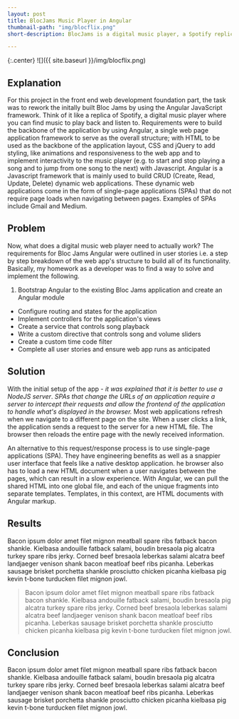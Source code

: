 ```yaml
---
layout: post
title: BlocJams Music Player in Angular
thumbnail-path: "img/blocflix.png"
short-description: BlocJams is a digital music player, a Spotify replica where you can find music to play back and listen to online.

---
```


{:.center}
![]({{ site.baseurl }}/img/blocflix.png)

## Explanation

For this project in the front end web development foundation part, the task was to rework the initally built Bloc Jams by using the Angular JavaScript framework. Think of it like a replica of Spotify, a digital music player where you can find music to play back and listen to. Requirements were to build the backbone of the application by using Angular, a single web page application framework to serve as the overall structure; with HTML to be used as the backbone of the application layout, CSS and jQuery to add styling, like animations and responsiveness to the web app and to implement interactivity to the music player (e.g. to start and stop playing a song and to jump from one song to the next) with Javascript. 
Angular is a Javascript framework that is mainly used to build CRUD (Create, Read, Update, Delete) dynamic web applications. These dynamic web applications come in the form of single-page applications (SPAs) that do not require page loads when navigating between pages. Examples of SPAs include Gmail and Medium.

## Problem

Now, what does a digital music web player need to actually work? The requirements for Bloc Jams Angular were outlined in user stories i.e. a step by step breakdown of the web app's structure to build all of its functionality. Basically, my homework as a developer was to find a way to solve and implement the following.  
1. Bootstrap Angular to the existing Bloc Jams application and create an Angular module
  * Configure routing and states for the application
  * Implement controllers for the application's views
  * Create a service that controls song playback
  * Write a custom directive that controls song and volume sliders
  * Create a custom time code filter
  * Complete all user stories and ensure web app runs as anticipated


## Solution

With the initial setup of the app - *it was explained that it is better to use a NodeJS server*. *SPAs that change the URLs of an application require a server to intercept their requests and allow the frontend of the application to handle what's displayed in the browser.*
Most web applications refresh when we navigate to a different page on the site. When a user clicks a link, the application sends a request to the server for a new HTML file. The browser then reloads the entire page with the newly received information.

An alternative to this request/response process is to use single-page applications (SPA). They have engineering benefits as well as a snappier user interface that feels like a native desktop application.
he browser also has to load a new HTML document when a user navigates between the pages, which can result in a slow experience. With Angular, we can pull the shared HTML into one global file, and each of the unique fragments into separate templates. Templates, in this context, are HTML documents with Angular markup.

## Results

Bacon ipsum dolor amet filet mignon meatball spare ribs fatback bacon shankle. Kielbasa andouille fatback salami, boudin bresaola pig alcatra turkey spare ribs jerky. Corned beef bresaola leberkas salami alcatra beef landjaeger venison shank bacon meatloaf beef ribs picanha. Leberkas sausage brisket porchetta shankle prosciutto chicken picanha kielbasa pig kevin t-bone turducken filet mignon jowl.

> Bacon ipsum dolor amet filet mignon meatball spare ribs fatback bacon shankle. Kielbasa andouille fatback salami, boudin bresaola pig alcatra turkey spare ribs jerky. Corned beef bresaola leberkas salami alcatra beef landjaeger venison shank bacon meatloaf beef ribs picanha. Leberkas sausage brisket porchetta shankle prosciutto chicken picanha kielbasa pig kevin t-bone turducken filet mignon jowl.

## Conclusion

Bacon ipsum dolor amet filet mignon meatball spare ribs fatback bacon shankle. Kielbasa andouille fatback salami, boudin bresaola pig alcatra turkey spare ribs jerky. Corned beef bresaola leberkas salami alcatra beef landjaeger venison shank bacon meatloaf beef ribs picanha. Leberkas sausage brisket porchetta shankle prosciutto chicken picanha kielbasa pig kevin t-bone turducken filet mignon jowl.